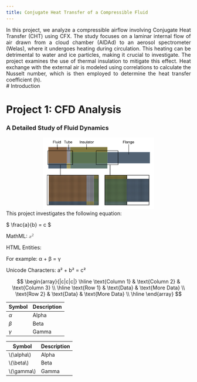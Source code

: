 ```yaml
---
title: Conjugate Heat Transfer of a Compressible Fluid
---
```


<div style="text-align: justify;">    
    In this project, we analyze a compressible airflow involving Conjugate Heat Transfer (CHT) using CFX. The study focuses on a laminar internal flow of air drawn from a cloud chamber (AIDAd) to an aerosol spectrometer (Welas), where it undergoes heating during circulation. This heating can be detrimental to water and ice particles, making it crucial to investigate. The project examines the use of thermal insulation to mitigate this effect. Heat exchange with the external air is modeled using correlations to calculate the Nusselt number, which is then employed to determine the heat transfer coefficient (h).
</div>
# Introduction

<div style="text-align: justify;">
    <h1>Project 1: CFD Analysis</h1>
    <h3>A Detailed Study of Fluid Dynamics</h3>
    <div style="text-align: center;">
        <img src="assets/Mesh-2.png" alt="CFD Project" style="width:60%;"/>
    </div>
    This project investigates the following equation:


</div>

$ \frac{a}{b} = c $

MathML:
<math xmlns="http://www.w3.org/1998/Math/MathML">
  <msup>
    <mi>x</mi>
    <mn>2</mn>
  </msup>
</math>

HTML Entities:
<p>For example: &alpha; + &beta; = &gamma;</p>

Unicode Characters:
a² + b² = c²

$$
    \begin{array}{|c|c|c|}
    \hline
    \text{Column 1} & \text{Column 2} & \text{Column 3} \\
    \hline
    \text{Row 1} & \text{Data} & \text{More Data} \\
    \text{Row 2} & \text{Data} & \text{More Data} \\
    \hline
    \end{array}
$$

| Symbol  | Description |
|---------|-------------|
| $\alpha$| Alpha       |
| $\beta$ | Beta        |
| $\gamma$| Gamma       |


<table>
  <thead>
    <tr>
      <th>Symbol</th>
      <th>Description</th>
    </tr>
  </thead>
  <tbody>
    <tr>
      <td>\(\alpha\)</td>
      <td>Alpha</td>
    </tr>
    <tr>
      <td>\(\beta\)</td>
      <td>Beta</td>
    </tr>
    <tr>
      <td>\(\gamma\)</td>
      <td>Gamma</td>
    </tr>
  </tbody>
</table>
